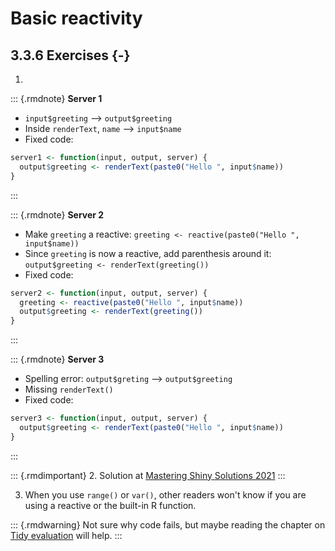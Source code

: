 # Basic reactivity




## 3.3.6 Exercises {-}

1.

::: {.rmdnote}
__Server 1__

- `input$greeting` --> `output$greeting`
- Inside `renderText`, `name` --> `input$name` 
- Fixed code:


```r
server1 <- function(input, output, server) {
  output$greeting <- renderText(paste0("Hello ", input$name))
}
```
:::


::: {.rmdnote}
__Server 2__

- Make `greeting` a reactive: `greeting <- reactive(paste0("Hello ", input$name))`
- Since `greeting` is now a reactive, add parenthesis around it: `output$greeting <- renderText(greeting())`
- Fixed code:


```r
server2 <- function(input, output, server) {
  greeting <- reactive(paste0("Hello ", input$name))
  output$greeting <- renderText(greeting())
}
```
:::


::: {.rmdnote}
__Server 3__

- Spelling error: `output$greting` --> `output$greeting`
- Missing `renderText()`
- Fixed code: 


```r
server3 <- function(input, output, server) {
  output$greeting <- renderText(paste0("Hello ", input$name))
}
```
:::


::: {.rmdimportant}
2. Solution at [Mastering Shiny Solutions 2021](https://mastering-shiny-solutions.org/basic-reactivity.html#solution-15)
:::


3. When you use `range()` or `var()`, other readers won't know if you are using a reactive or the built-in R function.

::: {.rmdwarning}
Not sure why code fails, but maybe reading the chapter on [Tidy evaluation](https://mastering-shiny.org/action-tidy.html#action-tidy) will help.
:::
